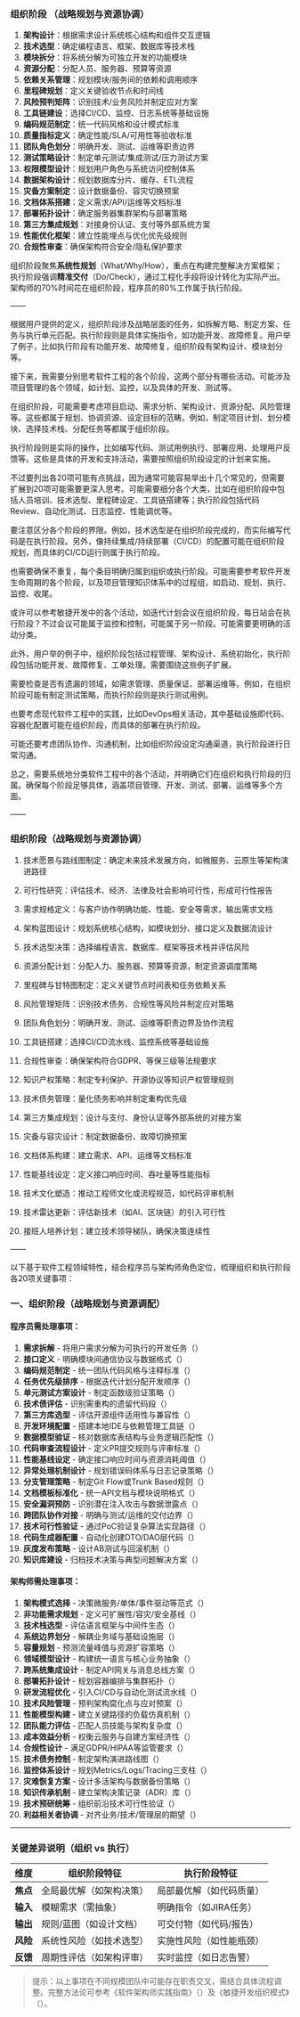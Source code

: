 ### 组织阶段 （战略规划与资源协调）

1. **架构设计**：根据需求设计系统核心结构和组件交互逻辑
2. **技术选型**：确定编程语言、框架、数据库等技术栈
3. **模块拆分**：将系统分解为可独立开发的功能模块
4. **资源分配**：分配人员、服务器、预算等资源
5. **依赖关系管理**：规划模块/服务间的依赖和调用顺序
6. **里程碑规划**：定义关键验收节点和时间线
7. **风险预判矩阵**：识别技术/业务风险并制定应对方案
8. **工具链建设**：选择CI/CD、监控、日志系统等基础设施
9. **编码规范制定**：统一代码风格和设计模式标准
10. **质量指标定义**：确定性能/SLA/可用性等验收标准
11. **团队角色划分**：明确开发、测试、运维等职责边界
12. **测试策略设计**：制定单元测试/集成测试/压力测试方案
13. **权限模型设计**：规划用户角色与系统访问控制体系
14. **数据架构设计**：规划数据库分片、缓存、ETL流程
15. **灾备方案制定**：设计数据备份、容灾切换预案
16. **文档体系搭建**：定义需求/API/运维等文档标准
17. **部署拓扑设计**：确定服务器集群架构与部署策略
18. **第三方集成规划**：对接身份认证、支付等外部系统方案
19. **性能优化框架**：建立性能埋点与优化优先级规则
20. **合规性审查**：确保架构符合安全/隐私保护要求



组织阶段聚焦**系统性规划**（What/Why/How），重点在构建完整解决方案框架；
执行阶段强调**精准交付**（Do/Check），通过工程化手段将设计转化为实际产出。
架构师的70%时间花在组织阶段，程序员的80%工作属于执行阶段。



——

根据用户提供的定义，组织阶段涉及战略层面的任务，如拆解方略、制定方案、任务与执行单元匹配。执行阶段则是具体实施指令，如功能开发、故障修复。用户举了例子，比如执行阶段有功能开发、故障修复，组织阶段有架构设计、模块划分等。

接下来，我需要分别思考软件工程的各个阶段，这两个部分有哪些活动。可能涉及项目管理的各个领域，如计划、监控，以及具体的开发、测试等。

在组织阶段，可能需要考虑项目启动、需求分析、架构设计、资源分配、风险管理等。这些都属于规划、协调资源、设定目标的范畴。例如，制定项目计划、划分模块、选择技术栈、分配任务等都属于组织阶段。

执行阶段则是实际的操作，比如编写代码、测试用例执行、部署应用、处理用户反馈等。这些是具体的开发和支持活动，需要按照组织阶段设定的计划来实施。

不过要列出各20项可能有点挑战，因为通常可能容易举出十几个常见的，但需要扩展到20项可能需要更深入思考。可能需要细分各个大类，比如在组织阶段中包括人员培训、技术选型、里程碑设定、工具链搭建等；执行阶段包括代码Review、自动化测试、日志监控、性能调优等。

要注意区分各个阶段的界限。例如，技术选型是在组织阶段完成的，而实际编写代码是在执行阶段。另外，像持续集成/持续部署（CI/CD）的配置可能在组织阶段规划，而具体的CI/CD运行则属于执行阶段。

也需要确保不重复，每个条目明确归属到组织或执行阶段。可能需要参考软件开发生命周期的各个阶段，以及项目管理知识体系中的过程组，如启动、规划、执行、监控、收尾。

或许可以参考敏捷开发中的各个活动，如迭代计划会议在组织阶段，每日站会在执行阶段？不过会议可能属于监控和控制，可能属于另一阶段。可能需要更明确的活动分类。

此外，用户举的例子中，组织阶段包括过程管理、架构设计、系统初始化，执行阶段包括功能开发、故障修复、工单处理。需要围绕这些例子扩展。

需要检查是否有遗漏的领域，如需求管理、质量保证、部署运维等。例如，在组织阶段可能有制定测试策略，而执行阶段则是执行测试用例。

也要考虑现代软件工程中的实践，比如DevOps相关活动，其中基础设施即代码、容器化配置可能在组织阶段，而具体的部署在执行阶段。

可能还要考虑团队协作、沟通机制，比如组织阶段设定沟通渠道，执行阶段进行日常沟通。

总之，需要系统地分类软件工程中的各个活动，并明确它们在组织和执行阶段的归属。确保每个阶段足够具体，涵盖项目管理、开发、测试、部署、运维等多个方面。



——

### 组织阶段（战略规划与资源协调）

1. 技术愿景与路线图制定：确定未来技术发展方向，如微服务、云原生等架构演进路径

2. 可行性研究：评估技术、经济、法律及社会影响可行性，形成可行性报告

3. 需求规格定义：与客户协作明确功能、性能、安全等需求，输出需求文档

4. 架构蓝图设计：规划系统核心结构，如模块划分、接口定义及数据流设计

5. 技术选型决策：选择编程语言、数据库、框架等技术栈并评估风险

6. 资源分配计划：分配人力、服务器、预算等资源，制定资源调度策略

7. 里程碑与甘特图制定：定义关键节点时间表和任务依赖关系

8. 风险管理矩阵：识别技术债务、合规性等风险并制定应对策略

9. 团队角色划分：明确开发、测试、运维等职责边界及协作流程

10. 工具链搭建：选择CI/CD流水线、监控系统等基础设施

11. 合规性审查：确保架构符合GDPR、等保三级等法规要求

12. 知识产权策略：制定专利保护、开源协议等知识产权管理规则

13. 技术债务管理：量化债务影响并制定重构优先级

14. 第三方集成规划：设计与支付、身份认证等外部系统的对接方案

15. 灾备与容灾设计：制定数据备份、故障切换预案

16. 文档体系构建：建立需求、API、运维等文档标准

17. 性能基线设定：定义接口响应时间、吞吐量等性能指标

18. 技术文化塑造：推动工程师文化或流程规范，如代码评审机制

19. 技术雷达更新：评估新技术（如AI、区块链）的引入可行性

20. 接班人培养计划：建立技术领导梯队，确保决策连续性


——

以下基于软件工程领域特性，结合程序员与架构师角色定位，梳理组织和执行阶段各20项关键事项：

### 一、组织阶段（战略规划与资源调配）

#### 程序员需处理事项：

1. **需求拆解** - 将用户需求分解为可执行的开发任务（）
2. **接口定义** - 明确模块间通信协议与数据格式（）
3. **编码规范制定** - 统一团队代码风格与注释标准（）
4. **任务优先级排序** - 根据迭代计划分配开发顺序（）
5. **单元测试方案设计** - 制定函数级验证策略（）
6. **技术债评估** - 识别需重构的遗留代码段（）
7. **第三方库选型** - 评估开源组件适用性与兼容性（）
8. **开发环境配置** - 搭建本地IDE与依赖管理工具链（）
9. **数据模型验证** - 核对数据库表结构与业务逻辑匹配性（）
10. **代码审查流程设计** - 定义PR提交规则与评审标准（）
11. **性能基线设定** - 确定接口响应时间与资源消耗阈值（）
12. **异常处理机制设计** - 规划错误码体系与日志记录策略（）
13. **分支管理策略** - 制定Git Flow或Trunk Based规则（）
14. **文档模板标准化** - 统一API文档与模块说明格式（）
15. **安全漏洞预防** - 识别潜在注入攻击与数据泄露点（）
16. **跨团队协作对接** - 明确与测试/运维的交付边界（）
17. **技术可行性验证** - 通过PoC验证复杂算法实现路径（）
18. **代码生成器配置** - 自动化创建DTO/DAO层代码（）
19. **灰度发布策略** - 设计AB测试与回滚机制（）
20. **知识库建设** - 归档技术决策与典型问题解决方案（）

#### 架构师需处理事项：

1. **架构模式选择** - 决策微服务/单体/事件驱动等范式（）
2. **非功能需求规划** - 定义可扩展性/容灾/安全基线（）
3. **技术栈选型** - 评估语言框架与中间件生态（）
4. **系统边界划分** - 解耦业务域与基础设施层（）
5. **容量规划** - 预测流量峰值与资源扩容策略（）
6. **领域模型设计** - 构建统一语言与核心业务抽象（）
7. **跨系统集成设计** - 制定API网关与消息总线方案（）
8. **部署拓扑设计** - 规划容器编排与集群拓扑（）
9. **研发流程优化** - 引入CI/CD与自动化测试流水线（）
10. **技术风险管理** - 预判架构腐化点与应对预案（）
11. **性能模型构建** - 建立关键路径的负载仿真机制（）
12. **团队能力评估** - 匹配人员技能与架构复杂度（）
13. **成本效益分析** - 权衡云服务与自建方案经济性（）
14. **合规性设计** - 满足GDPR/HIPAA等监管要求（）
15. **技术债务控制** - 制定架构演进路线图（）
16. **监控体系设计** - 规划Metrics/Logs/Tracing三支柱（）
17. **灾难恢复方案** - 设计多活架构与数据备份策略（）
18. **知识传承机制** - 建立架构决策记录（ADR）库（）
19. **技术预研统筹** - 组织前沿技术可行性验证（）
20. **利益相关者协调** - 对齐业务/技术/管理层的期望（）



------

### 关键差异说明（组织 vs 执行）

| 维度     | 组织阶段特征             | 执行阶段特征             |
| -------- | ------------------------ | ------------------------ |
| **焦点** | 全局最优解（如架构决策） | 局部最优解（如代码质量） |
| **输入** | 模糊需求（需抽象）       | 明确指令（如JIRA任务）   |
| **输出** | 规则/蓝图（如设计文档）  | 可交付物（如代码/报告）  |
| **风险** | 系统性风险（如技术选型） | 实施性风险（如性能瓶颈） |
| **反馈** | 周期性评估（如架构评审） | 实时监控（如日志告警）   |

> 提示：以上事项在不同规模团队中可能存在职责交叉，需结合具体流程调整。完整方法论可参考《软件架构师实践指南》（）及《敏捷开发组织模式》（）。